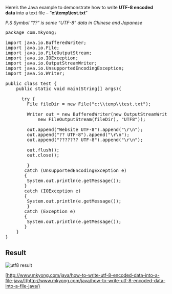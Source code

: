 Here’s the Java example to demonstrate how to write **UTF-8 encoded data** into a text file – “**c:\\temp\\test.txt**”

_P.S Symbol “??” is some “UTF-8” data in Chinese and Japanese_

<pre>package com.mkyong;

import java.io.BufferedWriter;
import java.io.File;
import java.io.FileOutputStream;
import java.io.IOException;
import java.io.OutputStreamWriter;
import java.io.UnsupportedEncodingException;
import java.io.Writer;

public class test {
	public static void main(String[] args){

	  try {
		File fileDir = new File("c:\\temp\\test.txt");

		Writer out = new BufferedWriter(new OutputStreamWriter(
			new FileOutputStream(fileDir), "UTF8"));

		out.append("Website UTF-8").append("\r\n");
		out.append("?? UTF-8").append("\r\n");
		out.append("??????? UTF-8").append("\r\n");

		out.flush();
		out.close();

	    } 
	   catch (UnsupportedEncodingException e) 
	   {
		System.out.println(e.getMessage());
	   } 
	   catch (IOException e) 
	   {
		System.out.println(e.getMessage());
	    }
	   catch (Exception e)
	   {
		System.out.println(e.getMessage());
	   } 
	}	
}
</pre>

## Result

![utf8 result](http://www.mkyong.com/wp-content/uploads/2009/04/utf8-result.jpg)

[http://www.mkyong.com/java/how-to-write-utf-8-encoded-data-into-a-file-java/](http://www.mkyong.com/java/how-to-write-utf-8-encoded-data-into-a-file-java/)
